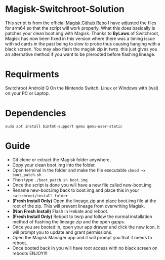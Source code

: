 # Magisk-Switchroot-Solution 

This script is from the official [Magisk Github Repo](https://github.com/topjohnwu/Magisk)  I have adjusted the files for arm64 so that the script will work properly. What this does basically is patches your clean boot.img with Magisk. Thanks to **ByLaws** of Switchroot, Magisk has now been fixed in this version where there was a timing issue with sd cards in the past being to slow to probe thus causing hanging with a black screen. You may also flash the magisk zip in twrp.  this just gives you an alternative method if you want to be prerooted before flashing lineage.

# Requirments

Switchroot Android Q On the Nintendo Switch. Linux or Windows with (wsl) on your PC or Laptop.

# Dependencies 

```sudo apt install binfmt-support qemu qemu-user-static```

# Guide

- Git clone or extract the Magisk folder anywhere.
- Copy your clean boot.img into the folder.
- Open terminal in the folder and make the file executable ```chmod +x boot_patch.sh``` 
- Then type ```./boot_patch.sh boot.img```
- Once the script is done you will have a new file called new-boot.img
- Rename new-boot.img back to boot.img and place this in your `switchroot/install folder`
- **(Fresh Install Only)** Open the lineage.zip and place boot.img file at the root of the zip.  This will prevent lineage from overwriting Magisk.
- **(Non Fresh Install)**  Flash in Hekate and reboot. 
- **(Fresh Install Only)** Reboot to twrp and follow the normal installation method of flashing the lineage zip and the open gapps.
- Once you are booted in, open your app drawer and click the new icon.  It will prompt you to update and grant permissions.
- Open the Magisk Manager app and it will prompt you that it needs to reboot.
- Once booted back in you will have root access with no black screen on reboots ENJOY!!!
